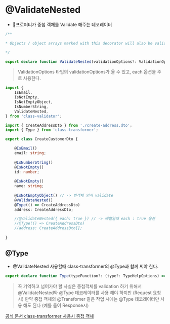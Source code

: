 
# @ValidateNested
- 프로퍼티가 중첩 객체를 Validate 해주는 데코레이터

```typescript
/**

* Objects / object arrays marked with this decorator will also be validated.

*/

export declare function ValidateNested(validationOptions?: ValidationOptions): PropertyDecorator;
```

> ValidationOptions 타입의 validationOptions가 올 수 있고, each 옵션을 주로 사용한다.

```typescript
import {
	IsEmail,
	IsNotEmpty,
	IsNotEmptyObject,
	IsNumberString,
	ValidateNested,
} from 'class-validator';

import { CreateAddressDto } from './create-address.dto';
import { Type } from 'class-transformer';

export class CreateCustomerDto {

	@IsEmail()
	email: string;
	
	@IsNumberString()
	@IsNotEmpty()
	id: number;
	
	@IsNotEmpty()
	name: string;
	
	@IsNotEmptyObject() // -> 빈객체 인지 validate
	@ValidateNested()
	@Type(() => CreateAddressDto)
	address: CreateAddressDto;

	//@ValidateNested({ each: true }) // -> 배열일때 each : true 옵션
	//@Type(() => CreateAddressDto)
	//address: CreateAddressDto[];
	
}
```

## @Type
 - @ValidateNested 사용할때 class-transformer의 @Type과  함께 써야 한다.

```typescript
export declare function Type(typeFunction?: (type?: TypeHelpOptions) => Function, options?: TypeOptions): PropertyDecorator;
```

> 꼭 기억하고 넘어가야 할 사실은 중첩객체를 validation 하기 위해서 @ValidateNested와 @Type 데코레이터를 사용 해야 하지만 (Request 요청시)
> 만약 중첩 객체의 @Transfomer 같은 작업 시에는 @Type 데코레이터만 사용 해도 된다 (예를 들어 Response시)

[공식 문서 class-transformer 사용시 중첩 객체](https://github.com/typestack/class-transformer?tab=readme-ov-file#working-with-nested-objects) 

